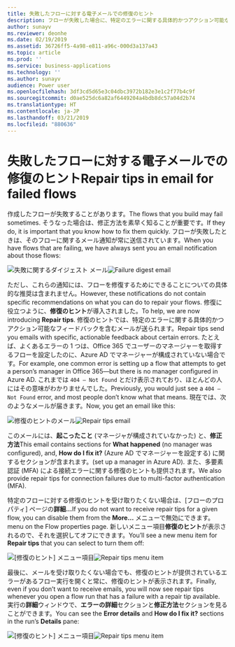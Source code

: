 ```yaml
---
title: 失敗したフローに対する電子メールでの修復のヒント
description: フローが失敗した場合に、特定のエラーに関する具体的かつアクション可能なフィードバックを含むメールを受け取ります。 修復のヒントでは、フローが失敗した理由と解決方法が正確に示されます。 Flow ポータルで実行失敗をクリックして、修復のヒントを見ることもできます。
author: sunayv
ms.reviewer: deonhe
ms.date: 02/19/2019
ms.assetid: 36726ff5-4a98-e811-a96c-000d3a137a43
ms.topic: article
ms.prod: ''
ms.service: business-applications
ms.technology: ''
ms.author: sunayv
audience: Power user
ms.openlocfilehash: 3df3cd5d65e3c04dbc3972b182e3e1c2f77b4c9f
ms.sourcegitcommit: d0ae525dc6a82af6449204a4bdb8dc57a04d2b74
ms.translationtype: HT
ms.contentlocale: ja-JP
ms.lasthandoff: 03/21/2019
ms.locfileid: "880636"
---
```

# <a name="repair-tips-in-email-for-failed-flows"></a><span data-ttu-id="c8aa3-105">失敗したフローに対する電子メールでの修復のヒント</span><span class="sxs-lookup"><span data-stu-id="c8aa3-105">Repair tips in email for failed flows</span></span>




<span data-ttu-id="c8aa3-106">作成したフローが失敗することがあります。</span><span class="sxs-lookup"><span data-stu-id="c8aa3-106">The flows that you build may fail sometimes.</span></span> <span data-ttu-id="c8aa3-107">そうなった場合は、修正方法を素早く知ることが重要です。</span><span class="sxs-lookup"><span data-stu-id="c8aa3-107">If they do, it is important that you know how to fix them quickly.</span></span> <span data-ttu-id="c8aa3-108">フローが失敗したときは、そのフローに関するメール通知が常に送信されています。</span><span class="sxs-lookup"><span data-stu-id="c8aa3-108">When you have flows that are failing, we have always sent you an email notification about those flows:</span></span>

<span data-ttu-id="c8aa3-109">![失敗に関するダイジェスト メール](media/repair-tips-0.png "失敗に関するダイジェスト メール")</span><span class="sxs-lookup"><span data-stu-id="c8aa3-109">![Failure digest email](media/repair-tips-0.png "Failure digest email")</span></span>

<span data-ttu-id="c8aa3-110">ただし、これらの通知には、フローを修復するためにできることについての具体的な推奨は含まれません。</span><span class="sxs-lookup"><span data-stu-id="c8aa3-110">However, these notifications do not contain specific recommendations on what you can do to repair your flows.</span></span> <span data-ttu-id="c8aa3-111">修復に役立つように、**修復のヒント**が導入されました。</span><span class="sxs-lookup"><span data-stu-id="c8aa3-111">To help, we are now introducing **Repair tips**.</span></span> <span data-ttu-id="c8aa3-112">修復のヒントでは、特定のエラーに関する具体的かつアクション可能なフィードバックを含むメールが送られます。</span><span class="sxs-lookup"><span data-stu-id="c8aa3-112">Repair tips send you emails with specific, actionable feedback about certain errors.</span></span> <span data-ttu-id="c8aa3-113">たとえば、よくあるエラーの 1 つは、Office 365 でユーザーのマネージャーを取得するフローを設定したのに、Azure AD でマネージャーが構成されていない場合です。</span><span class="sxs-lookup"><span data-stu-id="c8aa3-113">For example, one common error is setting up a flow that attempts to get a person’s manager in Office 365—but there is no manager configured in Azure AD.</span></span> <span data-ttu-id="c8aa3-114">これまでは `404 – Not Found` とだけ表示されており、ほとんどの人にはその意味がわかりませんでした。</span><span class="sxs-lookup"><span data-stu-id="c8aa3-114">Previously, you would just see a `404 – Not Found` error, and most people don’t know what that means.</span></span> <span data-ttu-id="c8aa3-115">現在では、次のようなメールが届きます。</span><span class="sxs-lookup"><span data-stu-id="c8aa3-115">Now, you get an email like this:</span></span>

<span data-ttu-id="c8aa3-116">![修復のヒントのメール](media/repair-tips-1.png "修復のヒントのメール")</span><span class="sxs-lookup"><span data-stu-id="c8aa3-116">![Repair tips email](media/repair-tips-1.png "Repair tips email")</span></span>

<span data-ttu-id="c8aa3-117">このメールには、**起こったこと** (マネージャが構成されていなかった) と、**修正方法**</span><span class="sxs-lookup"><span data-stu-id="c8aa3-117">This email contains sections for **What happened** (no manager was configured), and, **How do I fix it?**</span></span> <span data-ttu-id="c8aa3-118">(Azure AD でマネージャーを設定する) に関するセクションが含まれます。</span><span class="sxs-lookup"><span data-stu-id="c8aa3-118">(set up a manager in Azure AD).</span></span> <span data-ttu-id="c8aa3-119">また、多要素認証 (MFA) による接続エラーに関する修復のヒントも提供されます。</span><span class="sxs-lookup"><span data-stu-id="c8aa3-119">We also provide repair tips for connection failures due to multi-factor authentication (MFA).</span></span>

<span data-ttu-id="c8aa3-120">特定のフローに対する修復のヒントを受け取りたくない場合は、[フローのプロパティ] ページの**詳細...**</span><span class="sxs-lookup"><span data-stu-id="c8aa3-120">If you do not want to receive repair tips for a given flow, you can disable them from the **More…**</span></span> <span data-ttu-id="c8aa3-121">メニューで無効にできます。</span><span class="sxs-lookup"><span data-stu-id="c8aa3-121">menu on the Flow properties page.</span></span> <span data-ttu-id="c8aa3-122">新しいメニュー項目**修復のヒント**が表示されるので、それを選択してオフにできます。</span><span class="sxs-lookup"><span data-stu-id="c8aa3-122">You’ll see a new menu item for **Repair tips** that you can select to turn them off:</span></span>

<span data-ttu-id="c8aa3-123">![[修復のヒント] メニュー項目](media/repair-tips-3.png "[修復のヒント] メニュー項目")</span><span class="sxs-lookup"><span data-stu-id="c8aa3-123">![Repair tips menu item](media/repair-tips-3.png "Repair tips menu item")</span></span>

<span data-ttu-id="c8aa3-124">最後に、メールを受け取りたくない場合でも、修復のヒントが提供されているエラーがあるフロー実行を開くと常に、修復のヒントが表示されます。</span><span class="sxs-lookup"><span data-stu-id="c8aa3-124">Finally, even if you don’t want to receive emails, you will now see repair tips whenever you open a flow run that has a failure with a repair tip available.</span></span> <span data-ttu-id="c8aa3-125">実行の**詳細**ウィンドウで、**エラーの詳細**セクションと**修正方法**セクションを見ることができます。</span><span class="sxs-lookup"><span data-stu-id="c8aa3-125">You can see the **Error details** and **How do I fix it?** sections in the run’s **Details** pane:</span></span>

<span data-ttu-id="c8aa3-126">![[修復のヒント] メニュー項目](media/repair-tips-2.png "[修復のヒント] メニュー項目")</span><span class="sxs-lookup"><span data-stu-id="c8aa3-126">![Repair tips menu item](media/repair-tips-2.png "Repair tips menu item")</span></span>